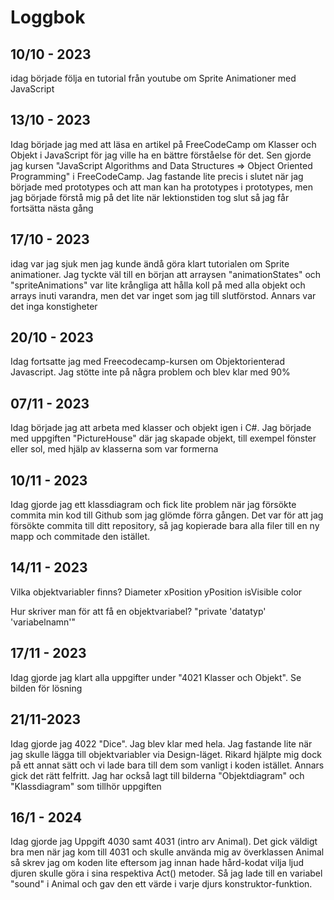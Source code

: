 Loggbok
===

10/10 - 2023
---

idag började följa en tutorial från youtube om Sprite Animationer med JavaScript


13/10 - 2023
---

Idag började jag med att läsa en artikel på FreeCodeCamp om Klasser och Objekt i JavaScript för jag ville ha en bättre förståelse för det. Sen gjorde jag kursen "JavaScript Algorithms and Data Structures => Object Oriented Programming" i FreeCodeCamp. Jag fastande lite precis i slutet när jag började med prototypes och att man kan ha prototypes i prototypes, men jag började förstå mig på det lite när lektionstiden tog slut så jag får fortsätta nästa gång 


17/10 - 2023
---

idag var jag sjuk men jag kunde ändå göra klart tutorialen om Sprite animationer. 
Jag tyckte väl till en början att arraysen "animationStates" och "spriteAnimations" var lite krångliga att hålla koll på med alla objekt och arrays inuti varandra, men det var inget som jag till slutförstod. Annars var det inga konstigheter



20/10 - 2023
---

Idag fortsatte jag med Freecodecamp-kursen om Objektorienterad Javascript. Jag stötte inte på några problem och blev klar med 90%


07/11 - 2023
---

Idag började jag att arbeta med klasser och objekt igen i C#. Jag började med uppgiften "PictureHouse" där jag skapade objekt, till exempel fönster eller sol, med hjälp av klasserna som var formerna




10/11 - 2023
---

Idag gjorde jag ett klassdiagram och fick lite problem när jag försökte commita min kod till Github som jag glömde förra gången. Det var för att jag försökte commita till ditt repository, så jag kopierade bara alla filer till en ny mapp och commitade den istället.



14/11 - 2023
---

Vilka objektvariabler finns?
Diameter
xPosition
yPosition
isVisible
color

Hur skriver man för att få en objektvariabel?
"private 'datatyp' 'variabelnamn'"



17/11 - 2023
---

Idag gjorde jag klart alla uppgifter under "4021 Klasser och Objekt". Se bilden för lösning




21/11-2023
---
Idag gjorde jag 4022 "Dice". Jag blev klar med hela. Jag fastande lite när jag skulle lägga till objektvariabler via Design-läget. Rikard hjälpte mig dock på ett annat sätt och vi lade bara till dem som vanligt i koden istället. Annars gick det rätt felfritt. Jag har också lagt till bilderna "Objektdiagram" och "Klassdiagram" som tillhör uppgiften 



16/1 - 2024
---
Idag gjorde jag Uppgift 4030 samt 4031 (intro arv Animal). Det gick väldigt bra men när jag kom till 4031 och skulle använda mig av överklassen Animal så skrev jag om koden lite eftersom jag innan hade hård-kodat vilja ljud djuren skulle göra i sina respektiva Act() metoder. Så jag lade till en variabel "sound" i Animal och gav den ett värde i varje djurs konstruktor-funktion.












